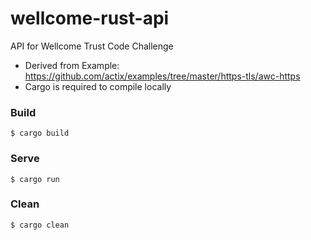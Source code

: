 # wellcome-rust-api
API for Wellcome Trust Code Challenge
- Derived from Example: https://github.com/actix/examples/tree/master/https-tls/awc-https
- Cargo is required to compile locally

###  Build

```
$ cargo build
```

###  Serve

```
$ cargo run
```

###  Clean

```
$ cargo clean
```
